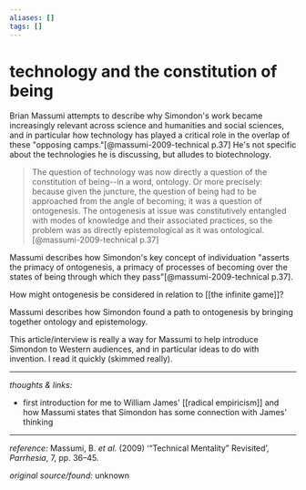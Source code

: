 ```yaml
---
aliases: []
tags: []
---
```


# technology and the constitution of being

Brian Massumi attempts to describe why Simondon's work became increasingly relevant across science and humanities and social sciences, and in particular how technology has played a critical role in the overlap of these "opposing camps."[@massumi-2009-technical p.37] He's not specific about the technologies he is discussing, but alludes to biotechnology.

>The question of technology was now directly a question of the constitution of being--in a word, ontology. Or more precisely: because given the juncture, the question of being had to be approached from the angle of becoming; it was a question of ontogenesis. The ontogenesis at issue was constitutively entangled with modes of knowledge and their associated practices, so the problem was as directly epistemological as it was ontological.[@massumi-2009-technical p.37]

Massumi describes how Simondon's key concept of individuation "asserts the primacy of ontogenesis, a primacy of processes of becoming over the states of being through which they pass"[@massumi-2009-technical p.37]. 

How might ontogenesis be considered in relation to [[the infinite game]]?

Massumi describes how Simondon found a path to ontogenesis by bringing together ontology and epistemology. 

This article/interview is really a way for Massumi to help introduce Simondon to Western audiences, and in particular ideas to do with invention. I read it quickly (skimmed really).

---

_thoughts & links:_

- first introduction for me to William James' [[radical empiricism]] and how Massumi states that Simondon has some connection with James' thinking


---

_reference:_ Massumi, B. _et al._ (2009) ‘“Technical Mentality” Revisited’, _Parrhesia_, 7, pp. 36–45.

_original source/found:_ unknown